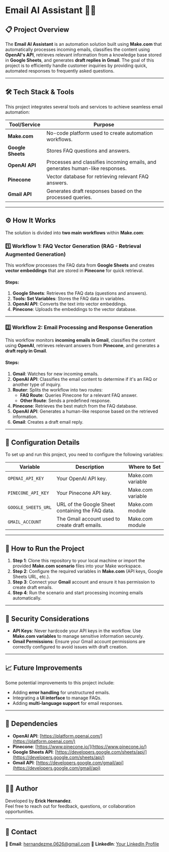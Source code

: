 # **Email AI Assistant 📧🤖**

## 📋 **Project Overview**  
The **Email AI Assistant** is an automation solution built using **Make.com** that automatically processes incoming emails, classifies the content using **OpenAI's API**, retrieves relevant information from a knowledge base stored in **Google Sheets**, and generates **draft replies in Gmail**. The goal of this project is to efficiently handle customer inquiries by providing quick, automated responses to frequently asked questions.

---

## 🛠️ **Tech Stack & Tools**  
This project integrates several tools and services to achieve seamless email automation:

| Tool/Service     | Purpose                                          |
|------------------|--------------------------------------------------|
| **Make.com**     | No-code platform used to create automation workflows. |
| **Google Sheets** | Stores FAQ questions and answers.               |
| **OpenAI API**   | Processes and classifies incoming emails, and generates human-like responses. |
| **Pinecone**     | Vector database for retrieving relevant FAQ answers. |
| **Gmail API**    | Generates draft responses based on the processed queries. |

---

## ⚙️ **How It Works**  
The solution is divided into **two main workflows** within **Make.com**:

### 1️⃣ **Workflow 1: FAQ Vector Generation (RAG - Retrieval Augmented Generation)**  
This workflow processes the FAQ data from **Google Sheets** and creates **vector embeddings** that are stored in **Pinecone** for quick retrieval.

#### **Steps:**
1. **Google Sheets**: Retrieves the FAQ data (questions and answers).
2. **Tools: Set Variables**: Stores the FAQ data in variables.
3. **OpenAI API**: Converts the text into vector embeddings.
4. **Pinecone**: Uploads the embeddings to the vector database.

---

### 2️⃣ **Workflow 2: Email Processing and Response Generation**  
This workflow monitors **incoming emails in Gmail**, classifies the content using **OpenAI**, retrieves relevant answers from **Pinecone**, and generates a **draft reply in Gmail**.

#### **Steps:**
1. **Gmail**: Watches for new incoming emails.
2. **OpenAI API**: Classifies the email content to determine if it's an FAQ or another type of inquiry.
3. **Router**: Splits the workflow into two routes:
   - **FAQ Route**: Queries Pinecone for a relevant FAQ answer.
   - **Other Route**: Sends a predefined response.
4. **Pinecone**: Retrieves the best match from the FAQ database.
5. **OpenAI API**: Generates a human-like response based on the retrieved information.
6. **Gmail**: Creates a draft email reply.

---

## 🔧 **Configuration Details**  
To set up and run this project, you need to configure the following variables:

| Variable         | Description                                      | Where to Set         |
|------------------|--------------------------------------------------|----------------------|
| `OPENAI_API_KEY` | Your OpenAI API key.                             | Make.com variable    |
| `PINECONE_API_KEY` | Your Pinecone API key.                         | Make.com variable    |
| `GOOGLE_SHEETS_URL` | URL of the Google Sheet containing the FAQ data. | Make.com module      |
| `GMAIL_ACCOUNT`  | The Gmail account used to create draft emails.   | Make.com module      |

---

## 🚀 **How to Run the Project**  
1. **Step 1**: Clone this repository to your local machine or import the provided **Make.com scenario** files into your Make workspace.  
2. **Step 2**: Configure the required variables in **Make.com** (API keys, Google Sheets URL, etc.).  
3. **Step 3**: Connect your **Gmail** account and ensure it has permission to create draft emails.  
4. **Step 4**: Run the scenario and start processing incoming emails automatically.

---

## 🔐 **Security Considerations**  
- **API Keys**: Never hardcode your API keys in the workflow. Use **Make.com variables** to manage sensitive information securely.  
- **Gmail Permissions**: Ensure your Gmail account permissions are correctly configured to avoid issues with draft creation.

---

## 📈 **Future Improvements**  
Some potential improvements to this project include:  
- Adding **error handling** for unstructured emails.  
- Integrating a **UI interface** to manage FAQs.  
- Adding **multi-language support** for email responses.

---

## 🧩 **Dependencies**  
- **OpenAI API**: [https://platform.openai.com/](https://platform.openai.com/)  
- **Pinecone**: [https://www.pinecone.io/](https://www.pinecone.io/)  
- **Google Sheets API**: [https://developers.google.com/sheets/api/](https://developers.google.com/sheets/api/)  
- **Gmail API**: [https://developers.google.com/gmail/api](https://developers.google.com/gmail/api)

---

## 👨‍💻 **Author**  
Developed by **Erick Hernandez**.  
Feel free to reach out for feedback, questions, or collaboration opportunities.

---

## 💬 **Contact**  
📧 **Email**: hernandezme.0626@gmail.com
🔗 **LinkedIn**: [Your LinkedIn Profile](https://www.linkedin.com/in/erick-hdzmtz/)  
